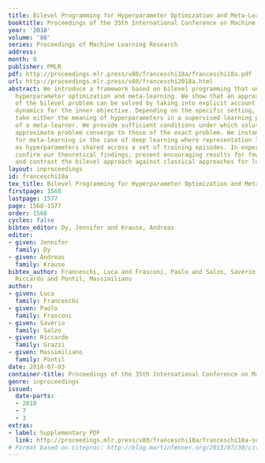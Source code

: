 ```yaml
---
title: Bilevel Programming for Hyperparameter Optimization and Meta-Learning
booktitle: Proceedings of the 35th International Conference on Machine Learning
year: '2018'
volume: '80'
series: Proceedings of Machine Learning Research
address: 
month: 0
publisher: PMLR
pdf: http://proceedings.mlr.press/v80/franceschi18a/franceschi18a.pdf
url: http://proceedings.mlr.press/v80/franceschi2018a.html
abstract: We introduce a framework based on bilevel programming that unifies gradient-based
  hyperparameter optimization and meta-learning. We show that an approximate version
  of the bilevel problem can be solved by taking into explicit account the optimization
  dynamics for the inner objective. Depending on the specific setting, the outer variables
  take either the meaning of hyperparameters in a supervised learning problem or parameters
  of a meta-learner. We provide sufficient conditions under which solutions of the
  approximate problem converge to those of the exact problem. We instantiate our approach
  for meta-learning in the case of deep learning where representation layers are treated
  as hyperparameters shared across a set of training episodes. In experiments, we
  confirm our theoretical findings, present encouraging results for few-shot learning
  and contrast the bilevel approach against classical approaches for learning-to-learn.
layout: inproceedings
id: franceschi18a
tex_title: Bilevel Programming for Hyperparameter Optimization and Meta-Learning
firstpage: 1568
lastpage: 1577
page: 1568-1577
order: 1568
cycles: false
bibtex_editor: Dy, Jennifer and Krause, Andreas
editor:
- given: Jennifer
  family: Dy
- given: Andreas
  family: Krause
bibtex_author: Franceschi, Luca and Frasconi, Paolo and Salzo, Saverio and Grazzi,
  Riccardo and Pontil, Massimiliano
author:
- given: Luca
  family: Franceschi
- given: Paolo
  family: Frasconi
- given: Saverio
  family: Salzo
- given: Riccardo
  family: Grazzi
- given: Massimiliano
  family: Pontil
date: 2018-07-03
container-title: Proceedings of the 35th International Conference on Machine Learning
genre: inproceedings
issued:
  date-parts:
  - 2018
  - 7
  - 3
extras:
- label: Supplementary PDF
  link: http://proceedings.mlr.press/v80/franceschi18a/franceschi18a-supp.pdf
# Format based on citeproc: http://blog.martinfenner.org/2013/07/30/citeproc-yaml-for-bibliographies/
---
```

